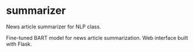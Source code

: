 # summarizer
News article summarizer for NLP class.

Fine-tuned BART model for news article summarization. Web interface built with Flask.


